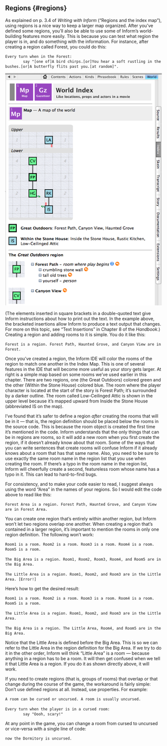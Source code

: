 ## Regions {#regions}

As explained on p. 3.4 of _Writing with Inform_ (“Regions and the index map”), using regions is a nice way to keep a larger map organized. After you’ve defined some regions, you’ll also be able to use some of Inform’s world-building features more easily. This is because you can test what region the player is in, and do something with the information. For instance, after creating a region called Forest, you could do this:

```inform7
Every turn when in the Forest:
        say "[one of]A bird chirps.[or]You hear a soft rustling in the bushes.[or]A butterfly flits past you.[at random]".
```

![](../assets/graphics48.png)

(The elements inserted in square brackets in a double-quoted text give Inform instructions about how to print out the text. In the example above, the bracketed insertions allow Inform to produce a text output that changes. For more on this topic, see “Text Insertions” in Chapter 8 of the _Handbook_.) Creating a region and adding rooms to it is simple. You do it like this:

```inform7
Forest is a region. Forest Path, Haunted Grove, and Canyon View are in Forest.
```

Once you’ve created a region, the Inform IDE will color the rooms of the region to match one another in the Index Map. This is one of several features in the IDE that will become more useful as your story gets larger. At right is a simple map based on some rooms we’ve used earlier in this chapter. There are two regions, one (the Great Outdoors) colored green and the other (Within the Stone House) colored blue. The room where the player character is located at the start of the story is Forest Path; it’s surrounded by a darker outline. The room called Low-Ceilinged Attic is shown in the upper level because it’s mapped upward from Inside the Stone House (abbreviated IS on the map).

I’ve found that it’s safer to define a region _after_ creating the rooms that will be in it — that is, the region definition should be placed below the rooms in the source code. This is because the room object is created the first time it’s mentioned in the code. Inform understands that the only things that can be in regions are rooms, so it will add a new room when you first create the region, if it doesn’t already know about that room. Some of the ways that you can write sentences that create rooms will confuse Inform if it already knows about a room that has that same name. Also, you need to be sure to use exactly the same room name in the region list that you use when creating the room. If there’s a typo in the room name in the region list, Inform will cheerfully create a second, featureless room whose name has a typo in it. This can lead to hard-to-find bugs.

For consistency, and to make your code easier to read, I suggest always using the word “Area” in the names of your regions. So I would edit the code above to read like this:

```inform7
Forest Area is a region. Forest Path, Haunted Grove, and Canyon View are in Forest Area.
```

You can create one region that’s entirely within another region, but Inform won’t let two regions overlap one another. When creating a region that’s contained in a larger region, it’s important to mention the rooms in only one region definition. The following won’t work:

```inform7
Room1 is a room. Room2 is a room. Room3 is a room. Room4 is a room. Room5 is a room.

The Big Area is a region. Room1, Room2, Room3, Room4, and Room5 are in the Big Area.

The Little Area is a region. Room1, Room2, and Room3 are in the Little Area. [Error!]
```

Here’s how to get the desired result:

```inform7
Room1 is a room. Room2 is a room. Room3 is a room. Room4 is a room. Room5 is a room.

The Little Area is a region. Room1, Room2, and Room3 are in the Little Area.

The Big Area is a region. The Little Area, Room4, and Room5 are in the Big Area.
```

Notice that the Little Area is defined before the Big Area. This is so we can refer to the Little Area in the region definition for the Big Area. If we try to do it in the other order, Inform will think “Little Area” is a room — because anything in a region has to be a room. It will then get confused when we tell it that Little Area is a region. If you do it as shown directly above, it will work.

If you need to create regions (that is, groups of rooms) that overlap or that change during the course of the game, the workaround is fairly simple: Don’t use defined regions at all. Instead, use properties. For example:

```inform7
A room can be cursed or uncursed. A room is usually uncursed.

Every turn when the player is in a cursed room:
        say "Oooh, scary!"
```

At any point in the game, you can change a room from cursed to uncursed or vice-versa with a single line of code:

```inform7
now the Dormitory is uncursed.
```
